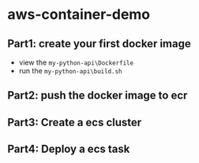 # aws-container-demo

## Part1: create your first docker image
- view the `my-python-api\Dockerfile`
- run the `my-python-api\build.sh`


## Part2: push the docker image to ecr


## Part3: Create a ecs cluster


## Part4: Deploy a ecs task